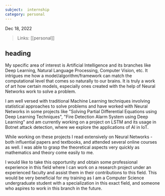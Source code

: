 ```yaml
---
subject:  internship
category: personal
---
```

Dec 18, 2022

>Links: [[personal]]

## heading
My specific area of interest is Artificial Intelligence and its branches like Deep Learning, Natural Language Processing, Computer Vision, etc. It intrigues me how a model/algorithm/framework can match the computational level that comes so naturally to our brains. It is truly a work of art how certain models, especially ones created with the help of Neural Networks work to solve a problem.

I am well versed with traditional Machine Learning techniques involving statistical approaches to solve problems and have worked with Neural Networks in some projects like "Solving Partial Differential Equations using Deep Learning Techniques", "Fire Detection Alarm System using Deep Learning" and am currently working on a project on LSTM and its usage in Botnet attack detection, where we explore the applications of AI in IoT.

While working on these projects I read extensively on Neural Networks - both influential papers and textbooks, and attended several online courses as well. I was able to grasp the theoretical aspects very quickly as mathematics and theory come easily to me.

I would like to take this opportunity and obtain some professional experience in this field where I can work on a research project under an experienced faculty and assist them in their contributions to this field. This would be very beneficial for my training as I am a Computer Science undergraduate student with a specialization in this exact field, and someone who aspires to work in this branch in the future.
